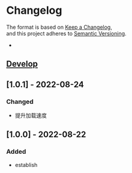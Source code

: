 # Changelog
The format is based on [Keep a Changelog](https://keepachangelog.com/en/1.0.0/),  
and this project adheres to [Semantic Versioning](https://semver.org/spec/v2.0.0.html).  


- [Develop]: https://github.com/chenwansal/JackFrame  
## [Develop]
## [1.0.1] - 2022-08-24
### Changed
- 提升加载速度  

## [1.0.0] - 2022-08-22
### Added
- establish  

